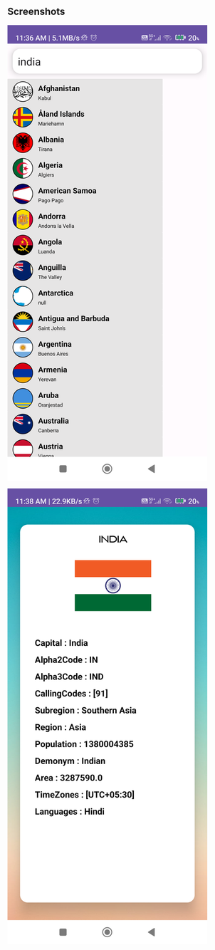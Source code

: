 ## Screenshots

![App Screenshot](https://github.com/sanjayparmar143/App-SS/blob/main/Country.png)

![App Screenshot](https://github.com/sanjayparmar143/App-SS/blob/main/Country1.png)



